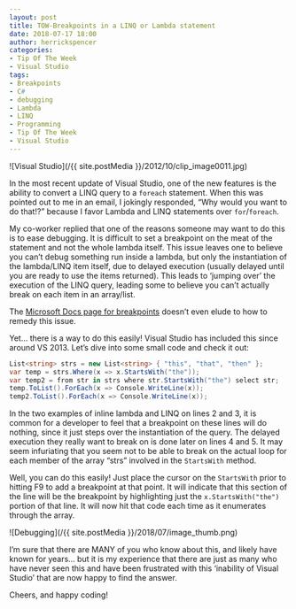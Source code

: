 ```yaml
---
layout: post
title: TOW-Breakpoints in a LINQ or Lambda statement
date: 2018-07-17 18:00
author: herrickspencer
categories:
- Tip Of The Week
- Visual Studio
tags:
- Breakpoints
- C#
- debugging
- Lambda
- LINQ
- Programming
- Tip Of The Week
- Visual Studio
---
```

![Visual Studio](/{{ site.postMedia }}/2012/10/clip_image0011.jpg)

In the most recent update of Visual Studio, one of the new features is the ability to convert a LINQ query to a `foreach` statement. When this was pointed out to me in an email, I jokingly responded, “Why would you want to do that!?” because I favor Lambda and LINQ statements over `for`/`foreach`.

My co-worker replied that one of the reasons someone may want to do this is to ease debugging. It is difficult to set a breakpoint on the meat of the statement and not the whole lambda itself. This issue leaves one to believe you can’t debug something run inside a lambda, but only the instantiation of the lambda/LINQ item itself, due to delayed execution (usually delayed until you are ready to use the items returned). This leads to ‘jumping over’ the execution of the LINQ query, leading some to believe you can’t actually break on each item in an array/list.

The [Microsoft Docs page for breakpoints](https://msdn.microsoft.com/en-us/library/5557y8b4.aspx) doesn’t even elude to how to remedy this issue.

Yet… there is a way to do this easily! Visual Studio has included this since around VS 2013. Let’s dive into some small code and check it out:

```csharp
List<string> strs = new List<string> { "this", "that", "then" };
var temp = strs.Where(x => x.StartsWith("the"));
var temp2 = from str in strs where str.StartsWith("the") select str;
temp.ToList().ForEach(x => Console.WriteLine(x));
temp2.ToList().ForEach(x => Console.WriteLine(x));
```

In the two examples of inline lambda and LINQ on lines 2 and 3, it is common for a developer to feel that a breakpoint on these lines will do nothing, since it just steps over the instantiation of the query. The delayed execution they really want to break on is done later on lines 4 and 5. It may seem infuriating that you seem not to be able to break on the actual loop for each member of the array “strs” involved in the `StartsWith` method.

Well, you can do this easily! Just place the cursor on the `StartsWith` prior to hitting F9 to add a breakpoint at that point. It will indicate that this section of the line will be the breakpoint by highlighting just the `x.StartsWith("the")` portion of that line. It will now hit that code each time as it enumerates through the array.

![Debugging](/{{ site.postMedia }}/2018/07/image_thumb.png)

I’m sure that there are MANY of you who know about this, and likely have known for years… but it is my experience that there are just as many who have never seen this and have been frustrated with this ‘inability of Visual Studio’ that are now happy to find the answer.

Cheers, and happy coding!